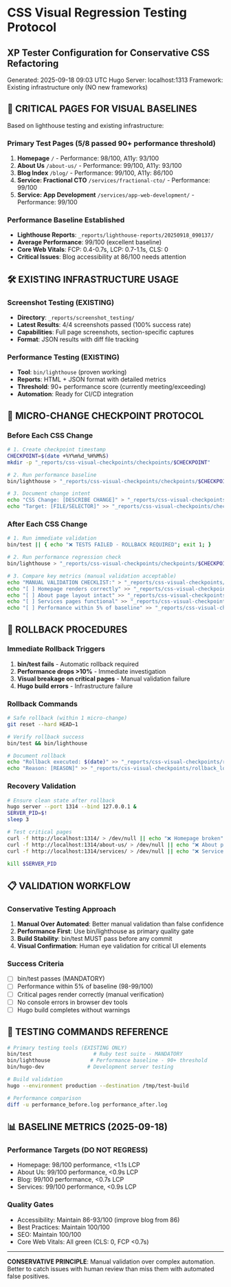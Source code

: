 # CSS Visual Regression Testing Protocol
## XP Tester Configuration for Conservative CSS Refactoring

Generated: 2025-09-18 09:03 UTC
Hugo Server: localhost:1313
Framework: Existing infrastructure only (NO new frameworks)

## 🎯 CRITICAL PAGES FOR VISUAL BASELINES

Based on lighthouse testing and existing infrastructure:

### Primary Test Pages (5/8 passed 90+ performance threshold)
1. **Homepage** `/` - Performance: 98/100, A11y: 93/100
2. **About Us** `/about-us/` - Performance: 99/100, A11y: 93/100
3. **Blog Index** `/blog/` - Performance: 99/100, A11y: 86/100
4. **Service: Fractional CTO** `/services/fractional-cto/` - Performance: 99/100
5. **Service: App Development** `/services/app-web-development/` - Performance: 99/100

### Performance Baseline Established
- **Lighthouse Reports**: `_reports/lighthouse-reports/20250918_090137/`
- **Average Performance**: 99/100 (excellent baseline)
- **Core Web Vitals**: FCP: 0.4-0.7s, LCP: 0.7-1.1s, CLS: 0
- **Critical Issues**: Blog accessibility at 86/100 needs attention

## 🛠️ EXISTING INFRASTRUCTURE USAGE

### Screenshot Testing (EXISTING)
- **Directory**: `_reports/screenshot_testing/`
- **Latest Results**: 4/4 screenshots passed (100% success rate)
- **Capabilities**: Full page screenshots, section-specific captures
- **Format**: JSON results with diff file tracking

### Performance Testing (EXISTING)
- **Tool**: `bin/lighthouse` (proven working)
- **Reports**: HTML + JSON format with detailed metrics
- **Threshold**: 90+ performance score (currently meeting/exceeding)
- **Automation**: Ready for CI/CD integration

## 🔄 MICRO-CHANGE CHECKPOINT PROTOCOL

### Before Each CSS Change
```bash
# 1. Create checkpoint timestamp
CHECKPOINT=$(date +%Y%m%d_%H%M%S)
mkdir -p "_reports/css-visual-checkpoints/checkpoints/$CHECKPOINT"

# 2. Run performance baseline
bin/lighthouse > "_reports/css-visual-checkpoints/checkpoints/$CHECKPOINT/performance_before.log"

# 3. Document change intent
echo "CSS Change: [DESCRIBE CHANGE]" > "_reports/css-visual-checkpoints/checkpoints/$CHECKPOINT/change_description.txt"
echo "Target: [FILE/SELECTOR]" >> "_reports/css-visual-checkpoints/checkpoints/$CHECKPOINT/change_description.txt"
```

### After Each CSS Change
```bash
# 1. Run immediate validation
bin/test || { echo "❌ TESTS FAILED - ROLLBACK REQUIRED"; exit 1; }

# 2. Run performance regression check
bin/lighthouse > "_reports/css-visual-checkpoints/checkpoints/$CHECKPOINT/performance_after.log"

# 3. Compare key metrics (manual validation acceptable)
echo "MANUAL VALIDATION CHECKLIST:" > "_reports/css-visual-checkpoints/checkpoints/$CHECKPOINT/validation_checklist.txt"
echo "[ ] Homepage renders correctly" >> "_reports/css-visual-checkpoints/checkpoints/$CHECKPOINT/validation_checklist.txt"
echo "[ ] About page layout intact" >> "_reports/css-visual-checkpoints/checkpoints/$CHECKPOINT/validation_checklist.txt"
echo "[ ] Services pages functional" >> "_reports/css-visual-checkpoints/checkpoints/$CHECKPOINT/validation_checklist.txt"
echo "[ ] Performance within 5% of baseline" >> "_reports/css-visual-checkpoints/checkpoints/$CHECKPOINT/validation_checklist.txt"
```

## 🚨 ROLLBACK PROCEDURES

### Immediate Rollback Triggers
1. **bin/test fails** - Automatic rollback required
2. **Performance drops >10%** - Immediate investigation
3. **Visual breakage on critical pages** - Manual validation failure
4. **Hugo build errors** - Infrastructure failure

### Rollback Commands
```bash
# Safe rollback (within 1 micro-change)
git reset --hard HEAD~1

# Verify rollback success
bin/test && bin/lighthouse

# Document rollback
echo "Rollback executed: $(date)" >> "_reports/css-visual-checkpoints/rollback_log.txt"
echo "Reason: [REASON]" >> "_reports/css-visual-checkpoints/rollback_log.txt"
```

### Recovery Validation
```bash
# Ensure clean state after rollback
hugo server --port 1314 --bind 127.0.0.1 &
SERVER_PID=$!
sleep 3

# Test critical pages
curl -f http://localhost:1314/ > /dev/null || echo "❌ Homepage broken"
curl -f http://localhost:1314/about-us/ > /dev/null || echo "❌ About page broken"
curl -f http://localhost:1314/services/ > /dev/null || echo "❌ Services broken"

kill $SERVER_PID
```

## 📋 VALIDATION WORKFLOW

### Conservative Testing Approach
1. **Manual Over Automated**: Better manual validation than false confidence
2. **Performance First**: Use bin/lighthouse as primary quality gate
3. **Build Stability**: bin/test MUST pass before any commit
4. **Visual Confirmation**: Human eye validation for critical UI elements

### Success Criteria
- [ ] bin/test passes (MANDATORY)
- [ ] Performance within 5% of baseline (98-99/100)
- [ ] Critical pages render correctly (manual verification)
- [ ] No console errors in browser dev tools
- [ ] Hugo build completes without warnings

## 🧪 TESTING COMMANDS REFERENCE

```bash
# Primary testing tools (EXISTING ONLY)
bin/test                    # Ruby test suite - MANDATORY
bin/lighthouse             # Performance baseline - 90+ threshold
bin/hugo-dev              # Development server testing

# Build validation
hugo --environment production --destination /tmp/test-build

# Performance comparison
diff -u performance_before.log performance_after.log
```

## 📊 BASELINE METRICS (2025-09-18)

### Performance Targets (DO NOT REGRESS)
- Homepage: 98/100 performance, <1.1s LCP
- About Us: 99/100 performance, <0.9s LCP
- Blog: 99/100 performance, <0.7s LCP
- Services: 99/100 performance, <0.9s LCP

### Quality Gates
- Accessibility: Maintain 86-93/100 (improve blog from 86)
- Best Practices: Maintain 100/100
- SEO: Maintain 100/100
- Core Web Vitals: All green (CLS: 0, FCP <0.7s)

---

**CONSERVATIVE PRINCIPLE**: Manual validation over complex automation. Better to catch issues with human review than miss them with automated false positives.